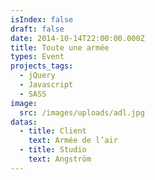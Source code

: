 ```yaml
---
isIndex: false
draft: false
date: 2014-10-14T22:00:00.000Z
title: Toute une armée
types: Event
projects_tags:
  - jQuery
  - Javascript
  - SASS
image:
  src: /images/uploads/adl.jpg
datas:
  - title: Client
    text: Armée de l’air
  - title: Studio
    text: Angström
---
```

